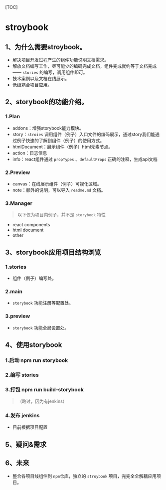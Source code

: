 [TOC]
# stroybook

## 1、为什么需要stroybook。

- 解决项目开发过程产生的组件功能说明文档需求。
- 解放文档编写工作，尽可能少的编码完成文档，组件完成就约等于文档完成—— `stories` 的编写，调用组件即可。
- 技术案例以及文档在线展示。
- 低级耦合项目应用。

## 2、storybook的功能介绍。
### 1.Plan
- addons：增强storybook能力模块。
- story：`stroies` 调用组件（例子）入口文件的编码展示，通过story我们能通过例子快速的了解到组件（例子）的使用方式。
- htmlDocument：展示组件（例子）html元素节点。
- action：日志信息
- info：react组件通过 `propTypes` 、`defaultProps` 正确的注释，生成api文档

### 2.Preview
- canvas：在线展示组件（例子）可视化区域。
- note：额外的说明，可以导入 `readme.md` 文档。

### 3.Manager

> 以下仅为项目内例子，并不是 `storybook` 特性

- react components
- html document
- other
## 3、storybook应用项目结构浏览
### 1.stories
- 组件（例子）编写处。
### 2.main
- `storybook` 功能注册等配置处。
### 3.preview
- `storybook` 功能全局设置处。
## 4、使用storybook
### 1.启动 npm run storybook
### 2.编写 stories
### 3.打包 npm run build-storybook
>（略过，因为有jenkins）

### 4.发布 jenkins

- 目前根据项目配置

## 5、疑问&需求
## 6、未来

- 整合各项目线组件到 `npm`仓库，独立的 `stroybook` 项目，完完全全解耦应用项目。